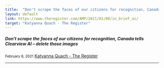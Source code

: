 ```yaml
---
title:  "Don't scrape the faces of our citizens for recognition, Canada tells Clearview AI – delete those images"
layout: default
link: https://www.theregister.com/AMP/2021/02/08/in_brief_ai/
target: "Katyanna Quach - The Register"
---
```


<div class="col s12 m12">
    <div class="icon-block">
        <h5>Don't scrape the faces of our citizens for recognition, Canada tells Clearview AI – delete those images</h5>
        <small>February 8, 2021</small>
        <a href="https://www.theregister.com/AMP/2021/02/08/in_brief_ai/">Katyanna Quach - The Register</a>
        <hr>
    </div>
</div>
